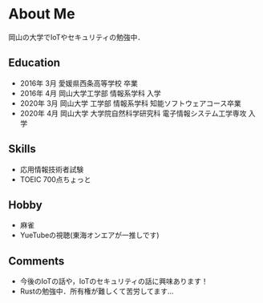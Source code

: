 # About Me
岡山の大学でIoTやセキュリティの勉強中．

## Education
- 2016年 3月 愛媛県西条高等学校 卒業
- 2016年 4月 岡山大学工学部 情報系学科 入学
- 2020年 3月 岡山大学 工学部 情報系学科 知能ソフトウェアコース卒業
- 2020年 4月 岡山大学 大学院自然科学研究科 電子情報システム工学専攻 入学

## Skills
- 応用情報技術者試験
- TOEIC 700点ちょっと

## Hobby
- 麻雀
- YueTubeの視聴(東海オンエアが一推しです)

## Comments
- 今後のIoTの話や，IoTのセキュリティの話に興味あります！
- Rustの勉強中．所有権が難しくて苦労してます...

